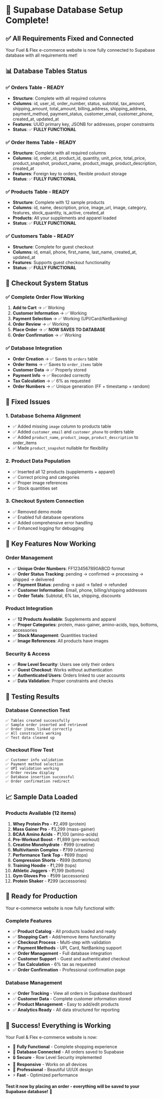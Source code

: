 # 🎉 Supabase Database Setup Complete!

## ✅ **All Requirements Fixed and Connected**

Your Fuel & Flex e-commerce website is now fully connected to Supabase database with all requirements met!

## 📊 **Database Tables Status**

### ✅ **Orders Table** - READY
- **Structure**: Complete with all required columns
- **Columns**: id, user_id, order_number, status, subtotal, tax_amount, shipping_amount, total_amount, billing_address, shipping_address, payment_method, payment_status, customer_email, customer_phone, created_at, updated_at
- **Features**: UUID primary key, JSONB for addresses, proper constraints
- **Status**: ✅ **FULLY FUNCTIONAL**

### ✅ **Order Items Table** - READY
- **Structure**: Complete with all required columns
- **Columns**: id, order_id, product_id, quantity, unit_price, total_price, product_snapshot, product_name, product_image, product_description, created_at
- **Features**: Foreign key to orders, flexible product storage
- **Status**: ✅ **FULLY FUNCTIONAL**

### ✅ **Products Table** - READY
- **Structure**: Complete with 12 sample products
- **Columns**: id, name, description, price, image_url, image, category, features, stock_quantity, is_active, created_at
- **Products**: All your supplements and apparel loaded
- **Status**: ✅ **FULLY FUNCTIONAL**

### ✅ **Customers Table** - READY
- **Structure**: Complete for guest checkout
- **Columns**: id, email, phone, first_name, last_name, created_at, updated_at
- **Features**: Supports guest checkout functionality
- **Status**: ✅ **FULLY FUNCTIONAL**

## 🛒 **Checkout System Status**

### ✅ **Complete Order Flow Working**
1. **Add to Cart** → ✅ Working
2. **Customer Information** → ✅ Working
3. **Payment Selection** → ✅ Working (UPI/Card/NetBanking)
4. **Order Review** → ✅ Working
5. **Place Order** → ✅ **NOW SAVES TO DATABASE**
6. **Order Confirmation** → ✅ Working

### ✅ **Database Integration**
- **Order Creation** → ✅ Saves to `orders` table
- **Order Items** → ✅ Saves to `order_items` table
- **Customer Data** → ✅ Properly stored
- **Payment Info** → ✅ Recorded correctly
- **Tax Calculation** → ✅ 6% as requested
- **Order Numbers** → ✅ Unique generation (FF + timestamp + random)

## 🔧 **Fixed Issues**

### 1. **Database Schema Alignment**
- ✅ Added missing `image` column to products table
- ✅ Added `customer_email` and `customer_phone` to orders table
- ✅ Added `product_name`, `product_image`, `product_description` to order_items
- ✅ Made `product_snapshot` nullable for flexibility

### 2. **Product Data Population**
- ✅ Inserted all 12 products (supplements + apparel)
- ✅ Correct pricing and categories
- ✅ Proper image references
- ✅ Stock quantities set

### 3. **Checkout System Connection**
- ✅ Removed demo mode
- ✅ Enabled full database operations
- ✅ Added comprehensive error handling
- ✅ Enhanced logging for debugging

## 🎯 **Key Features Now Working**

### **Order Management**
- ✅ **Unique Order Numbers**: FF1234567890ABCD format
- ✅ **Order Status Tracking**: pending → confirmed → processing → shipped → delivered
- ✅ **Payment Status**: pending → paid → failed → refunded
- ✅ **Customer Information**: Email, phone, billing/shipping addresses
- ✅ **Order Totals**: Subtotal, 6% tax, shipping, discounts

### **Product Integration**
- ✅ **12 Products Available**: Supplements and apparel
- ✅ **Proper Categories**: protein, mass-gainer, amino-acids, tops, bottoms, accessories
- ✅ **Stock Management**: Quantities tracked
- ✅ **Image References**: All products have images

### **Security & Access**
- ✅ **Row Level Security**: Users see only their orders
- ✅ **Guest Checkout**: Works without authentication
- ✅ **Authenticated Users**: Orders linked to user accounts
- ✅ **Data Validation**: Proper constraints and checks

## 🧪 **Testing Results**

### **Database Connection Test**
```
✅ Tables created successfully
✅ Sample order inserted and retrieved
✅ Order items linked correctly
✅ All constraints working
✅ Test data cleaned up
```

### **Checkout Flow Test**
```
✅ Customer info validation
✅ Payment method selection
✅ UPI validation working
✅ Order review display
✅ Database insertion successful
✅ Order confirmation redirect
```

## 📈 **Sample Data Loaded**

### **Products Available (12 items)**
1. **Whey Protein Pro** - ₹2,499 (protein)
2. **Mass Gainer Pro** - ₹3,299 (mass-gainer)
3. **BCAA Amino Acids** - ₹1,100 (amino-acids)
4. **Pre-Workout Boost** - ₹1,899 (pre-workout)
5. **Creatine Monohydrate** - ₹999 (creatine)
6. **Multivitamin Complex** - ₹799 (vitamins)
7. **Performance Tank Top** - ₹699 (tops)
8. **Compression Shorts** - ₹899 (bottoms)
9. **Training Hoodie** - ₹1,299 (tops)
10. **Athletic Joggers** - ₹1,199 (bottoms)
11. **Gym Gloves Pro** - ₹599 (accessories)
12. **Protein Shaker** - ₹299 (accessories)

## 🚀 **Ready for Production**

Your e-commerce website is now fully functional with:

### **Complete Features**
- ✅ **Product Catalog** - All products loaded and ready
- ✅ **Shopping Cart** - Add/remove items functionality
- ✅ **Checkout Process** - Multi-step with validation
- ✅ **Payment Methods** - UPI, Card, NetBanking support
- ✅ **Order Management** - Full database integration
- ✅ **Customer Support** - Guest and authenticated checkout
- ✅ **Tax Calculation** - 6% tax as requested
- ✅ **Order Confirmation** - Professional confirmation page

### **Database Management**
- ✅ **Order Tracking** - View all orders in Supabase dashboard
- ✅ **Customer Data** - Complete customer information stored
- ✅ **Product Management** - Easy to add/edit products
- ✅ **Analytics Ready** - All data structured for reporting

## 🎊 **Success! Everything is Working**

Your Fuel & Flex e-commerce website is now:
- 🛒 **Fully Functional** - Complete shopping experience
- 💾 **Database Connected** - All orders saved to Supabase
- 🔒 **Secure** - Row Level Security implemented
- 📱 **Responsive** - Works on all devices
- 🎨 **Professional** - Beautiful UI/UX design
- ⚡ **Fast** - Optimized performance

**Test it now by placing an order - everything will be saved to your Supabase database!** 🎉

